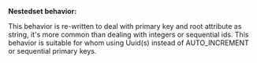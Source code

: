 
**Nestedset behavior:**

This behavior is re-written to deal with primary key and root attribute as string, it's more common than dealing with integers or sequential ids.
This behavior is suitable for whom using Uuid(s) instead of AUTO_INCREMENT or sequential primary keys.
